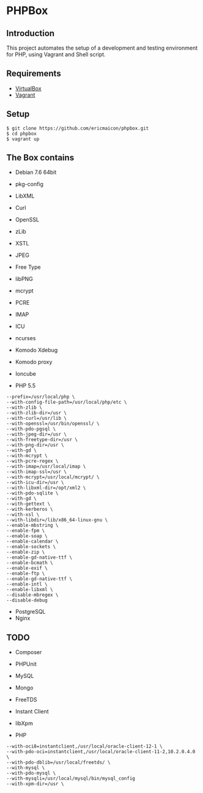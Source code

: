 PHPBox
====

## Introduction

This project automates the setup of a development and testing environment for PHP, using Vagrant and Shell script.

## Requirements

* [VirtualBox](https://www.virtualbox.org) 
* [Vagrant](http://vagrantup.com)

## Setup

    $ git clone https://github.com/ericmaicon/phpbox.git
    $ cd phpbox
    $ vagrant up

## The Box contains

- Debian 7.6 64bit

- pkg-config

- LibXML
- Curl
- OpenSSL
- zLib
- XSTL
- JPEG
- Free Type
- libPNG
- mcrypt
- PCRE
- IMAP
- ICU

- ncurses

- Komodo Xdebug
- Komodo proxy
- Ioncube
- PHP 5.5
```
--prefix=/usr/local/php \
--with-config-file-path=/usr/local/php/etc \
--with-zlib \
--with-zlib-dir=/usr \
--with-curl=/usr/lib \
--with-openssl=/usr/bin/openssl/ \
--with-pdo-pgsql \
--with-jpeg-dir=/usr \
--with-freetype-dir=/usr \
--with-png-dir=/usr \
--with-gd \
--with-mcrypt \
--with-pcre-regex \
--with-imap=/usr/local/imap \
--with-imap-ssl=/usr \
--with-mcrypt=/usr/local/mcrypt/ \
--with-icu-dir=/usr \
--with-libxml-dir=/opt/xml2 \
--with-pdo-sqlite \
--with-gd \
--with-gettext \
--with-kerberos \
--with-xsl \
--with-libdir=/lib/x86_64-linux-gnu \
--enable-mbstring \
--enable-fpm \
--enable-soap \
--enable-calendar \
--enable-sockets \
--enable-zip \
--enable-gd-native-ttf \
--enable-bcmath \
--enable-exif \
--enable-ftp \
--enable-gd-native-ttf \
--enable-intl \
--enable-libxml \
--disable-mbregex \
--disable-debug
```

- PostgreSQL
- Nginx

## TODO

- Composer
- PHPUnit
- MySQL
- Mongo
- FreeTDS
- Instant Client

- libXpm

- PHP
```
--with-oci8=instantclient,/usr/local/oracle-client-12-1 \
--with-pdo-oci=instantclient,/usr/local/oracle-client-11-2,10.2.0.4.0 \
--with-pdo-dblib=/usr/local/freetds/ \
--with-mysql \
--with-pdo-mysql \
--with-mysqli=/usr/local/mysql/bin/mysql_config
--with-xpm-dir=/usr \
```